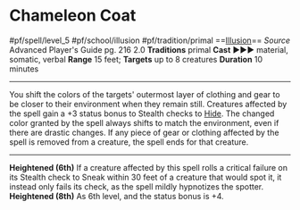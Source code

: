 # Chameleon Coat
#pf/spell/level_5 #pf/school/illusion #pf/tradition/primal
==[Illusion](../../../Traits/Illusion.md)==
*Source* Advanced Player's Guide pg. 216 2.0
**Traditions** primal
**Cast** ►►► material, somatic, verbal
**Range** 15 feet; **Targets** up to 8 creatures
**Duration** 10 minutes

---
You shift the colors of the targets' outermost layer of clothing and gear to be closer to their environment when they remain still. Creatures affected by the spell gain a +3 status bonus to Stealth checks to [Hide](../../../Actions/Hide.md). The changed color granted by the spell always shifts to match the environment, even if there are drastic changes. If any piece of gear or clothing affected by the spell is removed from a creature, the spell ends for that creature.

<hr>

**Heightened (6th)** If a creature affected by this spell rolls a critical failure on its Stealth check to Sneak within 30 feet of a creature that would spot it, it instead only fails its check, as the spell mildly hypnotizes the spotter.
**Heightened (8th)** As 6th level, and the status bonus is +4.